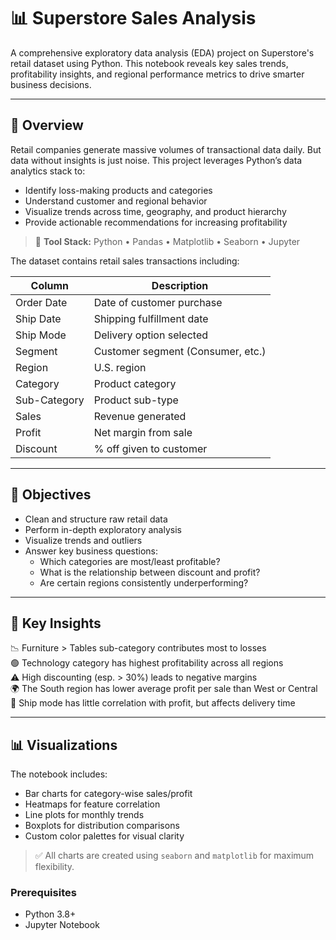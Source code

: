 # 📊 Superstore Sales Analysis

A comprehensive exploratory data analysis (EDA) project on Superstore's retail dataset using Python. 
This notebook reveals key sales trends, profitability insights, and regional performance metrics to drive smarter business decisions.

---

## 🚀 Overview

Retail companies generate massive volumes of transactional data daily. But data without insights is just noise. 
This project leverages Python’s data analytics stack to:

- Identify loss-making products and categories
- Understand customer and regional behavior
- Visualize trends across time, geography, and product hierarchy
- Provide actionable recommendations for increasing profitability

> 🔎 **Tool Stack:** Python • Pandas • Matplotlib • Seaborn • Jupyter


The dataset contains retail sales transactions including:

| Column          | Description                          |
|----------------|--------------------------------------|
| Order Date     | Date of customer purchase            |
| Ship Date      | Shipping fulfillment date            |
| Ship Mode      | Delivery option selected             |
| Segment        | Customer segment (Consumer, etc.)    |
| Region         | U.S. region                          |
| Category       | Product category                     |
| Sub-Category   | Product sub-type                     |
| Sales          | Revenue generated                    |
| Profit         | Net margin from sale                 |
| Discount       | % off given to customer              |



---

## 🎯 Objectives

- Clean and structure raw retail data
- Perform in-depth exploratory analysis
- Visualize trends and outliers
- Answer key business questions:
  - Which categories are most/least profitable?
  - What is the relationship between discount and profit?
  - Are certain regions consistently underperforming?

---

## 🧠 Key Insights

📉 Furniture > Tables sub-category contributes most to losses  
🟢 Technology category has highest profitability across all regions  
⚠️ High discounting (esp. > 30%) leads to negative margins  
🌍 The South region has lower average profit per sale than West or Central  
🚛 Ship mode has little correlation with profit, but affects delivery time

---

## 📊 Visualizations

The notebook includes:

- Bar charts for category-wise sales/profit
- Heatmaps for feature correlation
- Line plots for monthly trends
- Boxplots for distribution comparisons
- Custom color palettes for visual clarity

> ✅ All charts are created using `seaborn` and `matplotlib` for maximum flexibility.


### Prerequisites

- Python 3.8+
- Jupyter Notebook


